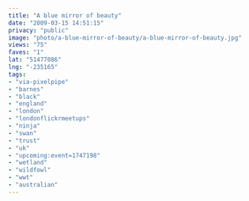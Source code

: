 ```yaml
---
title: "A blue mirror of beauty"
date: "2009-03-15 14:51:15"
privacy: "public"
image: "photo/a-blue-mirror-of-beauty/a-blue-mirror-of-beauty.jpg"
views: "75"
faves: "1"
lat: "51477086"
lng: "-235165"
tags:
- "via-pixelpipe"
- "barnes"
- "black"
- "england"
- "london"
- "londonflickrmeetups"
- "ninja"
- "swan"
- "trust"
- "uk"
- "upcoming:event=1747198"
- "wetland"
- "wildfowl"
- "wwt"
- "australian"
---
```

<a href="/photos/2009/03/15/a-blue-mirror-of-beauty"></a>
